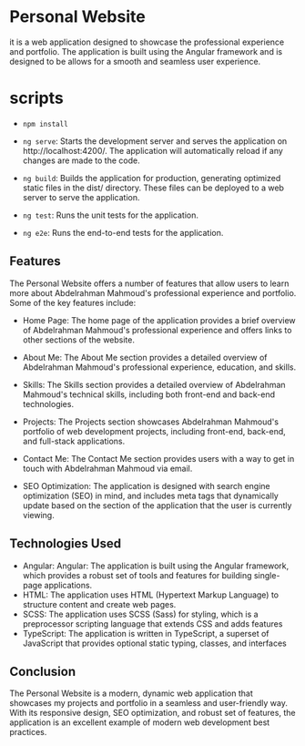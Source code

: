 # Personal Website

 it is a web application designed to showcase the professional experience and portfolio. The application is built using the Angular framework and is designed to be allows for a smooth and seamless user experience.

# scripts
- `npm install`

- `ng serve`: Starts the development server and serves the application on http://localhost:4200/. The application will automatically reload if any changes are made to the code.

- `ng build`: Builds the application for production, generating optimized static files in the dist/ directory. These files can be deployed to a web server to serve the application.

- `ng test`: Runs the unit tests for the application.

- `ng e2e`: Runs the end-to-end tests for the application.
## Features

The Personal Website offers a number of features that allow users to learn more about Abdelrahman Mahmoud's professional experience and portfolio. Some of the key features include:

- Home Page: The home page of the application provides a brief overview of Abdelrahman Mahmoud's professional experience and offers links to other sections of the website.

- About Me: The About Me section provides a detailed overview of Abdelrahman Mahmoud's professional experience, education, and skills.

- Skills: The Skills section provides a detailed overview of Abdelrahman Mahmoud's technical skills, including both front-end and back-end technologies.

- Projects: The Projects section showcases Abdelrahman Mahmoud's portfolio of web development projects, including front-end, back-end, and full-stack applications.

- Contact Me: The Contact Me section provides users with a way to get in touch with Abdelrahman Mahmoud via email.

- SEO Optimization: The application is designed with search engine optimization (SEO) in mind, and includes meta tags that dynamically update based on the section of the application that the user is currently viewing.
## Technologies Used

- Angular: Angular: The application is built using the Angular framework, which provides a robust set of tools and features for building single-page applications.
- HTML: The application uses HTML (Hypertext Markup Language) to structure content and create web pages.
- SCSS:  The application uses SCSS (Sass) for styling, which is a preprocessor scripting language that extends CSS and adds features
- TypeScript: The application is written in TypeScript, a superset of JavaScript that provides optional static typing, classes, and interfaces



## Conclusion

The Personal Website is a modern, dynamic web application that showcases my projects and portfolio in a seamless and user-friendly way. With its responsive design, SEO optimization, and robust set of features, the application is an excellent example of modern web development best practices.

